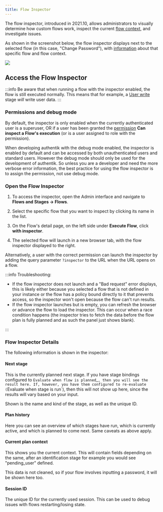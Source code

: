 ```yaml
---
title: Flow Inspector
---
```


The flow inspector, introduced in 2021.10, allows administrators to visually determine how custom flows work, inspect the current [flow context](../flow/context/index.md), and investigate issues.

As shown in the screenshot below, the flow inspector displays next to the selected flow (in this case, "Change Password"), with [information](#flow-inspector-details) about that specific flow and flow context.

![](../add-secure-apps/flows-stages/flow/flow-inspector.png)

## Access the Flow Inspector

:::info
Be aware that when running a flow with the inspector enabled, the flow is still executed normally. This means that for example, a [User write](../flow/stages/user_write.md) stage _will_ write user data.
:::

### Permissions and debug mode

By default, the inspector is only enabled when the currently authenticated user is a superuser, OR if a user has been granted the [permission](../users-sources/access-control/permissions.md) **Can inspect a Flow's execution** (or is a user assigned to role with the permission).

When developing authentik with the debug mode enabled, the inspector is enabled by default and can be accessed by both unauthenticated users and standard users. However the debug mode should only be used for the development of authentik. So unless you are a developer and need the more verbose error information, the best practice for using the flow inspector is to assign the permission, not use debug mode.

### Open the Flow Inspector

1. To access the inspector, open the Admin interface and navigate to **Flows and Stages -> Flows**.

2. Select the specific flow that you want to inspect by clicking its name in the list.

3. On the Flow's detail page, on the left side under **Execute Flow**, click **with inspector**.

4. The selected flow will launch in a new browser tab, with the flow inspector displayed to the right.

Alternatively, a user with the correct permission can launch the inspector by adding the query parameter `?inspector` to the URL when the URL opens on a flow.

:::info
Troubleshooting:

-   If the flow inspector does not launch and a "Bad request" error displays, this is likely either because you selected a flow that is not defined in your instance or the flow has a policy bound directly to it that prevents access, so the inspector won't open because the flow can't run results.
-   If the flow inspector launches but is empty, you can refresh the browser or advance the flow to load the inspector. This can occur when a race condition happens (the inspector tries to fetch the data before the flow plan is fully planned and as such the panel just shows blank).

:::

### Flow Inspector Details

The following information is shown in the inspector:

#### Next stage

This is the currently planned next stage. If you have stage bindings configured to `Evaluate when flow is planned`\_`, then you will see the result here. If, however, you have them configured to re-evaluate (`Evaluate when stage is run`), then this will not show up here, since the results will vary based on your input.

Shown is the name and kind of the stage, as well as the unique ID.

#### Plan history

Here you can see an overview of which stages have run, which is currently active, and which is planned to come next. Same caveats as above apply.

#### Current plan context

This shows you the current context. This will contain fields depending on the same, after an identification stage for example you would see "pending_user" defined.

This data is not cleaned, so if your flow involves inputting a password, it will be shown here too.

#### Session ID

The unique ID for the currently used session. This can be used to debug issues with flows restarting/losing state.
